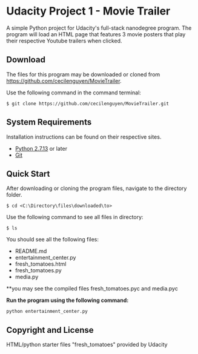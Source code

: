 # Udacity Project 1 - Movie Trailer

A simple Python project for Udacity's full-stack nanodegree program. The program will load an HTML page that features 3 movie posters that play their respective Youtube trailers when clicked. 

## Download

The files for this program may be downloaded or cloned from https://github.com/cecilenguyen/MovieTrailer.

Use the following command in the command terminal:

`$ git clone https://github.com/cecilenguyen/MovieTrailer.git`

## System Requirements
Installation instructions can be found on their respective sites.

- [Python 2.7.13](https://www.python.org/downloads/) or later 
- [Git](https://git-scm.com/downloads)

## Quick Start

After downloading or cloning the program files, navigate to the directory folder.

`$ cd <C:\Directory\files\downloaded\to>`

Use the following command to see all files in directory:

`$ ls`

You should see all the following files: 
- README.md
- entertainment_center.py
- fresh_tomatoes.html
- fresh_tomatoes.py
- media.py

**you may see the compiled files fresh_tomatoes.pyc and media.pyc

**Run the program using the following command:**

`python entertainment_center.py`

## Copyright and License

HTML/python starter files "fresh_tomatoes" provided by Udacity




